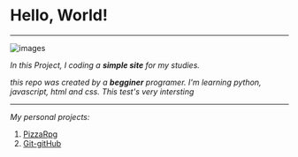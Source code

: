 # Hello, World!
---
![images](https://github.com/gustavoguanabara/git-github/assets/120515204/27619a82-d7ff-47d3-9020-31539a0c377d)

*In this Project, I coding a **simple site** for my studies.*

*this repo was created by a __begginer__ programer. I'm learning python, javascript, html and css. This test's very intersting*

---
*My personal projects:*
1. [PizzaRpg](https://github.com/GenissonEmilio)
2. [Git-gitHub](https://github.com/GenissonEmilio/Hello-world)